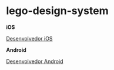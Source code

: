 # lego-design-system

**iOS**

[Desenvolvedor iOS](./README_iOS.md)

**Android**

[Desenvolvedor Android](./README_Android.md)
